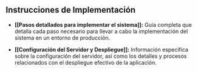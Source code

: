 ## Instrucciones de Implementación

- **[[Pasos detallados para implementar el sistema]]:**
  Guía completa que detalla cada paso necesario para llevar a cabo la implementación del sistema en un entorno de producción.

- **[[Configuración del Servidor y Despliegue]]:**
  Información específica sobre la configuración del servidor, así como los detalles y procesos relacionados con el despliegue efectivo de la aplicación.